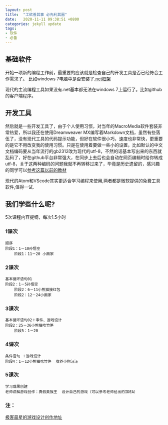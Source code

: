 ```yaml
---
layout: post
title:  "工欲善其事 必先利其器"
date:   2020-11-11 09:38:51 +0800
categories: jekyll update
tags:
- 软件
- 必备
---
```

## 基础软件
开始一项新的编程工作前，最重要的应该就是检查自己的开发工具是否已经符合工作需求了。
比如windows 7电脑中是否安装了[.net框架](https://df.ghtxx.cn:89/externalLinksController/chain/dotnetfx45_full_4.5.51209.exe?ckey=fpVCxkP4uP139i1iK1B88xCXR4x0yzTshlf%2FB7ppu6JVrznRk%2BBQgni1bzS6HLvj)

现代的主流编程工具如果没有.net基本都无法在windows 7上运行了。比如github的客户端程序。

## 开发工具
然后就是一些开发工具了，由于个人使用习惯，对当年的MacroMedia软件套装非常热爱，所以我还在使用Dreamweaver MX编写着Markdown文档，虽然有些落伍了，没有现代工具的代码提示功能，但好在软件很小巧，速度也非常快，更重要的是它不用改变我的使用习惯。只是在使用着要做一些小的设置，比如默认的中文文档编码要从当年流行的gb2312改为现代的utf-8，不然的话基本写出来的东西就乱码了，好在github平台非常强大，在同步上去后也会自动在网页编辑时给你转成utf-8，关于这两种编码的问题我就不再转移过来了，毕竟是历史遗留的，感兴趣的同学可以[参考这篇以前的教材](https://i.ghtxx.cn/docs/unicode2gbk.html)

现代的Atom和VScode其实更适合学习编程来使用,两者都是微软提供的免费工具软件,值得一试.

## 我们学些什么呢?

 5次课程内容提纲，每次1.5小时				


### 1课次
	顺序
  	阶段1：1－10孙悟空
    	阶段1：11－20 小画家

### 2课次
	基本循环语句01
  	阶段2：1－5孙悟空
    	阶段2：6－11小熊猫接红包
      	阶段2：12－24小画家

### 3课次
	基本循环语句02＋事件、游戏设计
  	阶段2：25－36小熊猫吃竹笋
    	阶段5：1－20

### 4课次
	条件语句 ＋游戏设计
  	阶段4：1－12小熊猫吃竹笋	收养小狗汪汪

### 5课次
	学习成果创建
  	老师讲解游戏创作：真假美猴王	设计自己的游戏（可以参考老师给出的IDEA）

###   注：
[极客晨星的游戏设计创作地址](https://courses.geek-8.com/webapps/courses/trial_adoptdog?level=12)
